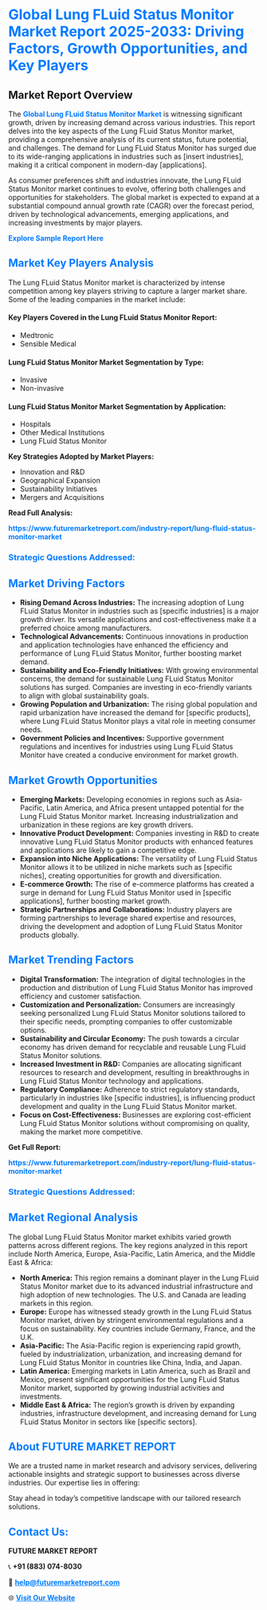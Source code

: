<h1 style="color: #007BFF;">Global Lung FLuid Status Monitor Market Report 2025-2033: Driving Factors, Growth Opportunities, and Key Players</h1>

<section id="overview">
<h2>Market Report Overview</h2>
<p>The <a href="https://www.futuremarketreport.com/industry-report/lung-fluid-status-monitor-market" style="color: #007BFF; text-decoration: none;"><strong>Global Lung FLuid Status Monitor Market</strong></a> is witnessing significant growth, driven by increasing demand across various industries. This report delves into the key aspects of the Lung FLuid Status Monitor market, providing a comprehensive analysis of its current status, future potential, and challenges. The demand for Lung FLuid Status Monitor has surged due to its wide-ranging applications in industries such as [insert industries], making it a critical component in modern-day [applications].</p>
<p>As consumer preferences shift and industries innovate, the Lung FLuid Status Monitor market continues to evolve, offering both challenges and opportunities for stakeholders. The global market is expected to expand at a substantial compound annual growth rate (CAGR) over the forecast period, driven by technological advancements, emerging applications, and increasing investments by major players.</p>
</section>

<section id="overview">
<p><a href="https://www.futuremarketreport.com/request-sample/reportId=127245" style="color: #007BFF; text-decoration: none;"><strong>Explore Sample Report Here</strong></a></p>
</section>

<section id="key-players">
<h2 style="color: #007BFF;">Market Key Players Analysis</h2>
<p>The Lung FLuid Status Monitor market is characterized by intense competition among key players striving to capture a larger market share. Some of the leading companies in the market include:</p>
<h4>Key Players Covered in the Lung FLuid Status Monitor Report:</h4>
<ul><li>Medtronic</li><li>Sensible Medical</li></ul>
<h4>Lung FLuid Status Monitor Market Segmentation by Type:</h4>
<ul><li>Invasive</li><li>Non-invasive</li></ul>

<h4>Lung FLuid Status Monitor Market Segmentation by Application:</h4>
<ul><li>Hospitals</li><li>Other Medical Institutions</li><li>Lung FLuid Status Monitor</li></ul>
<p><strong>Key Strategies Adopted by Market Players:</strong></p>
<ul>
<li>Innovation and R&D</li>
<li>Geographical Expansion</li>
<li>Sustainability Initiatives</li>
<li>Mergers and Acquisitions</li>
</ul>
</section>

<section>
<p><strong>Read Full Analysis: </strong></p><a href="https://www.futuremarketreport.com/industry-report/lung-fluid-status-monitor-market" style="color: #007BFF; text-decoration: none;"><strong>https://www.futuremarketreport.com/industry-report/lung-fluid-status-monitor-market</strong></a>
<h3 style="color: #007BFF;">Strategic Questions Addressed:</h3>
</section>

<section id="driving-factors">
<h2 style="color: #007BFF;">Market Driving Factors</h2>
<ul>
<li><strong>Rising Demand Across Industries:</strong> The increasing adoption of Lung FLuid Status Monitor in industries such as [specific industries] is a major growth driver. Its versatile applications and cost-effectiveness make it a preferred choice among manufacturers.</li>
<li><strong>Technological Advancements:</strong> Continuous innovations in production and application technologies have enhanced the efficiency and performance of Lung FLuid Status Monitor, further boosting market demand.</li>
<li><strong>Sustainability and Eco-Friendly Initiatives:</strong> With growing environmental concerns, the demand for sustainable Lung FLuid Status Monitor solutions has surged. Companies are investing in eco-friendly variants to align with global sustainability goals.</li>
<li><strong>Growing Population and Urbanization:</strong> The rising global population and rapid urbanization have increased the demand for [specific products], where Lung FLuid Status Monitor plays a vital role in meeting consumer needs.</li>
<li><strong>Government Policies and Incentives:</strong> Supportive government regulations and incentives for industries using Lung FLuid Status Monitor have created a conducive environment for market growth.</li>
</ul>
</section>

<section id="growth-opportunities">
<h2 style="color: #007BFF;">Market Growth Opportunities</h2>
<ul>
<li><strong>Emerging Markets:</strong> Developing economies in regions such as Asia-Pacific, Latin America, and Africa present untapped potential for the Lung FLuid Status Monitor market. Increasing industrialization and urbanization in these regions are key growth drivers.</li>
<li><strong>Innovative Product Development:</strong> Companies investing in R&D to create innovative Lung FLuid Status Monitor products with enhanced features and applications are likely to gain a competitive edge.</li>
<li><strong>Expansion into Niche Applications:</strong> The versatility of Lung FLuid Status Monitor allows it to be utilized in niche markets such as [specific niches], creating opportunities for growth and diversification.</li>
<li><strong>E-commerce Growth:</strong> The rise of e-commerce platforms has created a surge in demand for Lung FLuid Status Monitor used in [specific applications], further boosting market growth.</li>
<li><strong>Strategic Partnerships and Collaborations:</strong> Industry players are forming partnerships to leverage shared expertise and resources, driving the development and adoption of Lung FLuid Status Monitor products globally.</li>
</ul>
</section>

<section id="trending-factors">
<h2 style="color: #007BFF;">Market Trending Factors</h2>
<ul>
<li><strong>Digital Transformation:</strong> The integration of digital technologies in the production and distribution of Lung FLuid Status Monitor has improved efficiency and customer satisfaction.</li>
<li><strong>Customization and Personalization:</strong> Consumers are increasingly seeking personalized Lung FLuid Status Monitor solutions tailored to their specific needs, prompting companies to offer customizable options.</li>
<li><strong>Sustainability and Circular Economy:</strong> The push towards a circular economy has driven demand for recyclable and reusable Lung FLuid Status Monitor solutions.</li>
<li><strong>Increased Investment in R&D:</strong> Companies are allocating significant resources to research and development, resulting in breakthroughs in Lung FLuid Status Monitor technology and applications.</li>
<li><strong>Regulatory Compliance:</strong> Adherence to strict regulatory standards, particularly in industries like [specific industries], is influencing product development and quality in the Lung FLuid Status Monitor market.</li>
<li><strong>Focus on Cost-Effectiveness:</strong> Businesses are exploring cost-efficient Lung FLuid Status Monitor solutions without compromising on quality, making the market more competitive.</li>
</ul>
</section>

<section>
<p><strong>Get Full Report: </strong></p><a href="https://www.futuremarketreport.com/industry-report/lung-fluid-status-monitor-market" style="color: #007BFF; text-decoration: none;"><strong>https://www.futuremarketreport.com/industry-report/lung-fluid-status-monitor-market</strong></a>
<h3 style="color: #007BFF;">Strategic Questions Addressed:</h3>
</section>


<section id="regional-analysis">
<h2 style="color: #007BFF;">Market Regional Analysis</h2>
<p>The global Lung FLuid Status Monitor market exhibits varied growth patterns across different regions. The key regions analyzed in this report include North America, Europe, Asia-Pacific, Latin America, and the Middle East & Africa:</p>
<ul>
<li><strong>North America:</strong> This region remains a dominant player in the Lung FLuid Status Monitor market due to its advanced industrial infrastructure and high adoption of new technologies. The U.S. and Canada are leading markets in this region.</li>
<li><strong>Europe:</strong> Europe has witnessed steady growth in the Lung FLuid Status Monitor market, driven by stringent environmental regulations and a focus on sustainability. Key countries include Germany, France, and the U.K.</li>
<li><strong>Asia-Pacific:</strong> The Asia-Pacific region is experiencing rapid growth, fueled by industrialization, urbanization, and increasing demand for Lung FLuid Status Monitor in countries like China, India, and Japan.</li>
<li><strong>Latin America:</strong> Emerging markets in Latin America, such as Brazil and Mexico, present significant opportunities for the Lung FLuid Status Monitor market, supported by growing industrial activities and investments.</li>
<li><strong>Middle East & Africa:</strong> The region’s growth is driven by expanding industries, infrastructure development, and increasing demand for Lung FLuid Status Monitor in sectors like [specific sectors].</li>
</ul>
</section>

<footer>
<h2 style="color: #007BFF;">About FUTURE MARKET REPORT</h2>
<p>We are a trusted name in market research and advisory services, delivering actionable insights and strategic support to businesses across diverse industries. Our expertise lies in offering:</p>

<p>Stay ahead in today’s competitive landscape with our tailored research solutions.</p>

<h2 style="color: #007BFF;">Contact Us:</h2>
<p><strong>FUTURE MARKET REPORT</strong></p>
<p>📞 <strong>+91 (883) 074-8030</strong></p>
<p>📧 <strong><a href="mailto:help@futuremarketreport.com" style="color: #007BFF;">help@futuremarketreport.com</a></strong></p>
<p>🌐 <strong><a href="https://www.futuremarketreport.com/" style="color: #007BFF;">Visit Our Website</a></strong></p>
</footer>